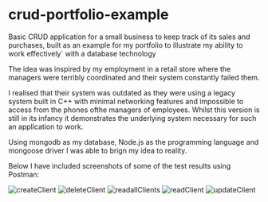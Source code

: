 # crud-portfolio-example
Basic CRUD application for a small business to keep track of its sales and purchases, built as an example for my portfolio to illustrate my ability to work effectively` with a database technology

The idea was inspired by my employment in a retail store where the managers were terribly coordinated and their system constantly failed them.

I realised that their system was outdated as they were using a legacy system built in C++ with minimal networking features and impossible to access from the phones ofthe managers of employees. Whilst this version is still in its infancy it demonstrates the underlying system necessary for such an application to work.

Using mongodb as my database, Node.js as the programming language and mongoose driver I was able to brign my idea to reality.

Below I have included screenshots of some of the test results using Postman:

![createClient](https://user-images.githubusercontent.com/98277022/227714082-9b8b6300-80eb-45fc-a4bd-85fb488a10fb.png)
![deleteClient](https://user-images.githubusercontent.com/98277022/227714084-bc38da41-1d42-442c-b46f-901d8c0143ba.png)
![readallClients](https://user-images.githubusercontent.com/98277022/227714087-24e7a468-a51b-4a30-95b1-f7825155b1c1.png)
![readClient](https://user-images.githubusercontent.com/98277022/227714093-5a461d77-20a5-4179-96ae-f2e7ac3ff45f.png)
![updateClient](https://user-images.githubusercontent.com/98277022/227714094-cec0515d-8313-457d-9050-f341fb7284c8.png)
